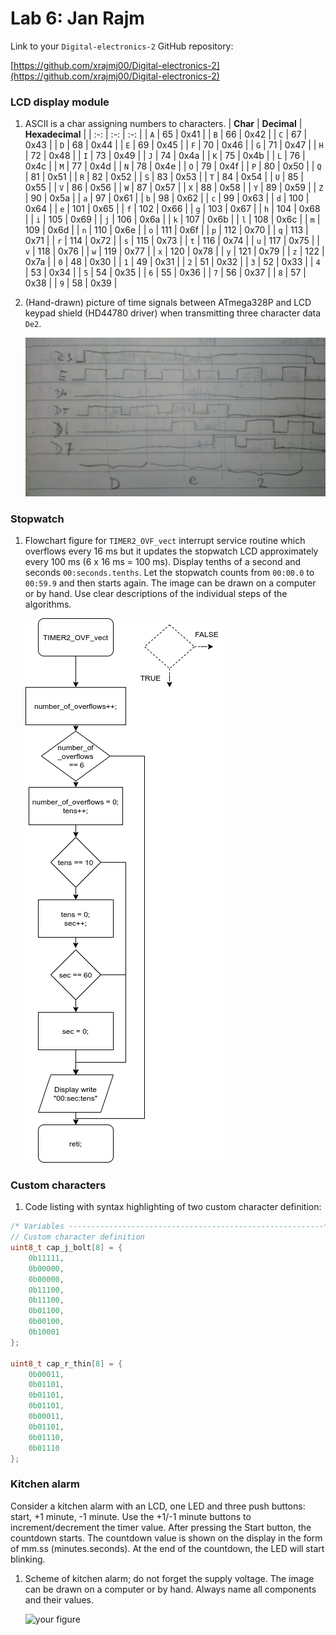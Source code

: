 # Lab 6: Jan Rajm

Link to your `Digital-electronics-2` GitHub repository:

[https://github.com/xrajmj00/Digital-electronics-2](https://github.com/xrajmj00/Digital-electronics-2)


### LCD display module

1. ASCII is a char assigning numbers to characters. 
    | **Char** | **Decimal** | **Hexadecimal** |
   | :-: | :-: | :-: |
   | `A` | 65 | 0x41 |
   | `B` | 66 | 0x42 |
   | `C` | 67 | 0x43 |
   | `D` | 68 | 0x44 |
   | `E` | 69 | 0x45 |
   | `F` | 70 | 0x46 |
   | `G` | 71 | 0x47 |
   | `H` | 72 | 0x48 |
   | `I` | 73 | 0x49 |
   | `J` | 74 | 0x4a |
   | `K` | 75 | 0x4b |
   | `L` | 76 | 0x4c |
   | `M` | 77 | 0x4d |
   | `N` | 78 | 0x4e |
   | `O` | 79 | 0x4f |
   | `P` | 80 | 0x50 |
   | `Q` | 81 | 0x51 |
   | `R` | 82 | 0x52 |
   | `S` | 83 | 0x53 |
   | `T` | 84 | 0x54 |
   | `U` | 85 | 0x55 |
   | `V` | 86 | 0x56 |
   | `W` | 87 | 0x57 |
   | `X` | 88 | 0x58 |
   | `Y` | 89 | 0x59 |
   | `Z` | 90 | 0x5a |
   | `a` | 97 | 0x61 |
   | `b` | 98 | 0x62 |
   | `c` | 99 | 0x63 |
   | `d` | 100 | 0x64 |
   | `e` | 101 | 0x65 |
   | `f` | 102 | 0x66 |
   | `g` | 103 | 0x67 |
   | `h` | 104 | 0x68 |
   | `i` | 105 | 0x69 |
   | `j` | 106 | 0x6a |
   | `k` | 107 | 0x6b |
   | `l` | 108 | 0x6c |
   | `m` | 109 | 0x6d |
   | `n` | 110 | 0x6e |
   | `o` | 111 | 0x6f |
   | `p` | 112 | 0x70 |
   | `q` | 113 | 0x71 |
   | `r` | 114 | 0x72 |
   | `s` | 115 | 0x73 |
   | `t` | 116 | 0x74 |
   | `u` | 117 | 0x75 |
   | `v` | 118 | 0x76 |
   | `w` | 119 | 0x77 |
   | `x` | 120 | 0x78 |
   | `y` | 121 | 0x79 |
   | `z` | 122 | 0x7a |
   | `0` | 48 | 0x30 |
   | `1` | 49 | 0x31 |
   | `2` | 51 | 0x32 |
   | `3` | 52 | 0x33 |
   | `4` | 53 | 0x34 |
   | `5` | 54 | 0x35 |
   | `6` | 55 | 0x36 |
   | `7` | 56 | 0x37 |
   | `8` | 57 | 0x38 |
   | `9` | 58 | 0x39 |

2. (Hand-drawn) picture of time signals between ATmega328P and LCD keypad shield (HD44780 driver) when transmitting three character data `De2`.

   ![your figure](de2_6_1.jpg)


### Stopwatch

1. Flowchart figure for `TIMER2_OVF_vect` interrupt service routine which overflows every 16&nbsp;ms but it updates the stopwatch LCD approximately every 100&nbsp;ms (6 x 16&nbsp;ms = 100&nbsp;ms). Display tenths of a second and seconds `00:seconds.tenths`. Let the stopwatch counts from `00:00.0` to `00:59.9` and then starts again. The image can be drawn on a computer or by hand. Use clear descriptions of the individual steps of the algorithms.

   ![your figure](de2_6_2.png)


### Custom characters

1. Code listing with syntax highlighting of two custom character definition:

```c
/* Variables ---------------------------------------------------------*/
// Custom character definition
uint8_t cap_j_bolt[8] = {
	0b11111,
	0b00000,
	0b00000,
	0b11100,
	0b11100,
	0b01100,
	0b00100,
	0b10001
};

uint8_t cap_r_thin[8] = {
	0b00011,
	0b01101,
	0b01101,
	0b01101,
	0b00011,
	0b01101,
	0b01110,
	0b01110
};
```


### Kitchen alarm

Consider a kitchen alarm with an LCD, one LED and three push buttons: start, +1 minute, -1 minute. Use the +1/-1 minute buttons to increment/decrement the timer value. After pressing the Start button, the countdown starts. The countdown value is shown on the display in the form of mm.ss (minutes.seconds). At the end of the countdown, the LED will start blinking.

1. Scheme of kitchen alarm; do not forget the supply voltage. The image can be drawn on a computer or by hand. Always name all components and their values.

   ![your figure]()
